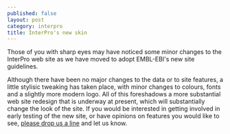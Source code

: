 ```yaml
---
published: false
layout: post
category: interpro
title: InterPro's new skin
---
```

Those of you with sharp eyes may have noticed some minor changes to the InterPro web site as we have moved to adopt EMBL-EBI's new site guidelines. 

Although there have been no major changes to the data or to site features, a little stylisic tweaking has taken place, with minor changes to colours, fonts and a slightly more modern logo. All of this foreshadows a more substantial web site redesign that is underway at present, which will substantially change the look of the site. If you would be interested in getting involved in early testing of the new site, or have opinions on features you would like to see, [please drop us a line](mailto:interhelp@ebi.ac.uk) and let us know.  
